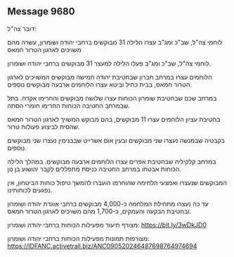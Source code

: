 ## Message 9680

דובר צה"ל:

לוחמי צה"ל, שב"כ ומג"ב עצרו הלילה 31 מבוקשים ברחבי יהודה ושומרון, עשרה מהם משויכים לארגון הטרור חמאס

לוחמי צה"ל, שב"כ ומג"ב פעלו הלילה למעצר 31 מבוקשים ברחבי יהודה ושומרון. 

הלוחמים עצרו במרחב חברון שבחטיבת יהודה חמישה מבוקשים המשויכים לארגון הטרור חמאס, בבית כחיל וביטא עצרו הלוחמים ארבעה מבוקשים נוספים. 

במרחב שכם שבחטיבת שומרון הכוחות עצרו שלושה מבוקשים והחרימו אקדח. בתל שבמרחב החטיבה הכוחות החרימו חומרי הסתה. 

בחטיבת עציון הלוחמים עצרו 11 מבוקשים, בהם מבוקש המשויך לארגון הטרור חמאס שהסית לביצוע פעולות טרור. 

בקבטיה שבמנשה נעצרו שני מבוקשים ובעין אום אשרייט שבבנימין נעצרו שני מבוקשים נוספים.

במרחב קלקיליה שבחטיבת אפרים עצרו הלוחמים ארבעה מבוקשים. במהלך הלילה הכוחות אבטחו במרחב החטיבה כניסת מתפללים לקבר יהושוע בן נון. 

המבוקשים שנעצרו ואמצעי הלחימה שהוחרמו הועברו להמשך טיפול כוחות הביטחון, אין נפגעים לכוחותינו. 

עד כה נעצרו מתחילת המלחמה כ-4,000 מבוקשים ברחבי אוגדת יהודה ושומרון ובחטיבת הבקעה והעמקים, כ-1,700 מהם משויכים לארגון הטרור חמאס.

מצורף תיעוד מפעילות הכוחות ברחבי יהודה ושומרון: https://bit.ly/3wDkJD0

מצורפות תמונות מפעילות הכוחות ברחבי יהודה ושומרון: https://IDFANC.activetrail.biz/ANC090520246487698764974694

